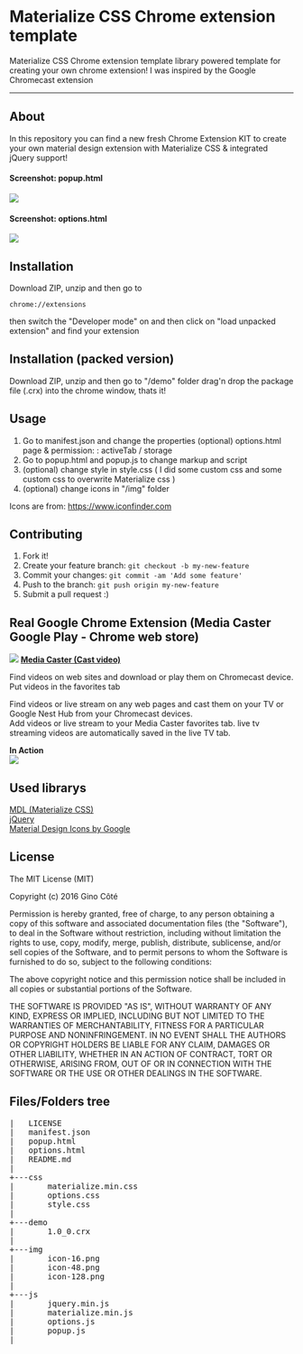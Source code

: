 # Materialize CSS Chrome extension template
Materialize CSS Chrome extension template library powered template for creating your own chrome extension! I was inspired by the Google Chromecast extension

* * *

## About
In this repository you can find a new fresh Chrome Extension KIT to create your own material design extension with Materialize CSS & integrated jQuery support!

#### Screenshot: popup.html
![](https://raw.githubusercontent.com/onigetoc/Materialize-CSS-Chrome-Extension-template/gh-pages/img/screenshot1.png)

#### Screenshot: options.html
![](https://raw.githubusercontent.com/onigetoc/Materialize-CSS-Chrome-Extension-template/gh-pages/img/screenshot2.png)


## Installation
Download ZIP, unzip and then go to <pre><code>chrome://extensions</code></pre> then switch the "Developer mode" on and then click on "load unpacked extension" and find your extension
## Installation (packed version)
Download ZIP, unzip and then go to "/demo" folder drag'n drop the package file (.crx) into the chrome window, thats it!
## Usage
1. Go to manifest.json and change the properties (optional) options.html page & permission: : activeTab / storage
2. Go to popup.html and popup.js to change markup and script
3. (optional) change style in style.css ( I did some custom css and some custom css to overwrite Materialize css )
4. (optional) change icons in "/img" folder  

Icons are from: https://www.iconfinder.com

## Contributing
1. Fork it!
2. Create your feature branch: `git checkout -b my-new-feature`
3. Commit your changes: `git commit -am 'Add some feature'`
4. Push to the branch: `git push origin my-new-feature`
5. Submit a pull request :)

## Real Google Chrome Extension (Media Caster Google Play - Chrome web store)

![](https://raw.githubusercontent.com/onigetoc/Materialize-CSS-Chrome-Extension-template/gh-pages/img/mediacast-32.png) [**Media Caster (Cast video)**](https://chrome.google.com/webstore/detail/media-caster/hcfmokabcclamlmgmnejaooocknicfbb)  

Find videos on web sites and download or play them on Chromecast device.  
Put videos in the favorites tab

Find videos or live stream on any web pages and cast them on your TV or Google Nest Hub from your Chromecast devices.  
Add videos or live stream to your Media Caster favorites tab. live tv streaming videos are automatically saved in the live TV tab. 

**In Action**  
![](https://github.com/onigetoc/Materialize-CSS-Chrome-Extension-template/raw/gh-pages/img/media-caster-screenshot-1.jpg)

## Used librarys
<a href="http://materializecss.com">MDL (Materialize CSS)</a><br>
<a href="http://jquery.com">jQuery</a> <br>
<a href="https://fonts.googleapis.com/icon?family=Material+Icons">Material Design Icons by Google</a>
<br>
## License

The MIT License (MIT)

Copyright (c) 2016 Gino Côté

Permission is hereby granted, free of charge, to any person obtaining a copy
of this software and associated documentation files (the "Software"), to deal
in the Software without restriction, including without limitation the rights
to use, copy, modify, merge, publish, distribute, sublicense, and/or sell
copies of the Software, and to permit persons to whom the Software is
furnished to do so, subject to the following conditions:

The above copyright notice and this permission notice shall be included in all
copies or substantial portions of the Software.

THE SOFTWARE IS PROVIDED "AS IS", WITHOUT WARRANTY OF ANY KIND, EXPRESS OR
IMPLIED, INCLUDING BUT NOT LIMITED TO THE WARRANTIES OF MERCHANTABILITY,
FITNESS FOR A PARTICULAR PURPOSE AND NONINFRINGEMENT. IN NO EVENT SHALL THE
AUTHORS OR COPYRIGHT HOLDERS BE LIABLE FOR ANY CLAIM, DAMAGES OR OTHER
LIABILITY, WHETHER IN AN ACTION OF CONTRACT, TORT OR OTHERWISE, ARISING FROM,
OUT OF OR IN CONNECTION WITH THE SOFTWARE OR THE USE OR OTHER DEALINGS IN THE
SOFTWARE.

## Files/Folders tree
<pre>
|   LICENSE
|   manifest.json
|   popup.html
|   options.html
|   README.md
|
+---css
|       materialize.min.css
|       options.css
|       style.css
|
+---demo
|       1.0_0.crx
|
+---img
|       icon-16.png
|       icon-48.png
|       icon-128.png
|
+---js
|       jquery.min.js
|       materialize.min.js
|       options.js
|       popup.js
|
</pre>
